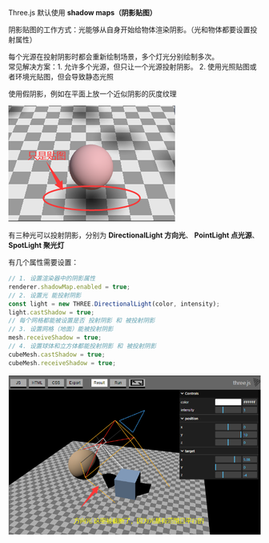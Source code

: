 Three.js 默认使用 **shadow maps（阴影贴图）**

阴影贴图的工作方式：光能够从自身开始给物体渲染阴影。（光和物体都要设置投射属性）

每个光源在投射阴影时都会重新绘制场景，多个灯光分别绘制多次。  
常见解决方案：1. 允许多个光源，但只让一个光源投射阴影。 2. 使用光照贴图或者环境光贴图，但会导致静态光照

使用假阴影，例如在平面上放一个近似阴影的灰度纹理

![alt text](image.png)

有三种光可以投射阴影，分别为 **DirectionalLight 方向光**、 **PointLight 点光源**、**SpotLight 聚光灯**

有几个属性需要设置：

```js
// 1. 设置渲染器中的阴影属性
renderer.shadowMap.enabled = true;
// 2. 设置光 能投射阴影
const light = new THREE.DirectionalLight(color, intensity);
light.castShadow = true;
// 每个网格都能被设置是否 投射阴影 和 被投射阴影
// 3. 设置网格（地面）能被投射阴影
mesh.receiveShadow = true;
// 4. 设置球体和立方体都能投射阴影 和 被投射阴影
cubeMesh.castShadow = true;
cubeMesh.receiveShadow = true;
```

![alt text](image-1.png)